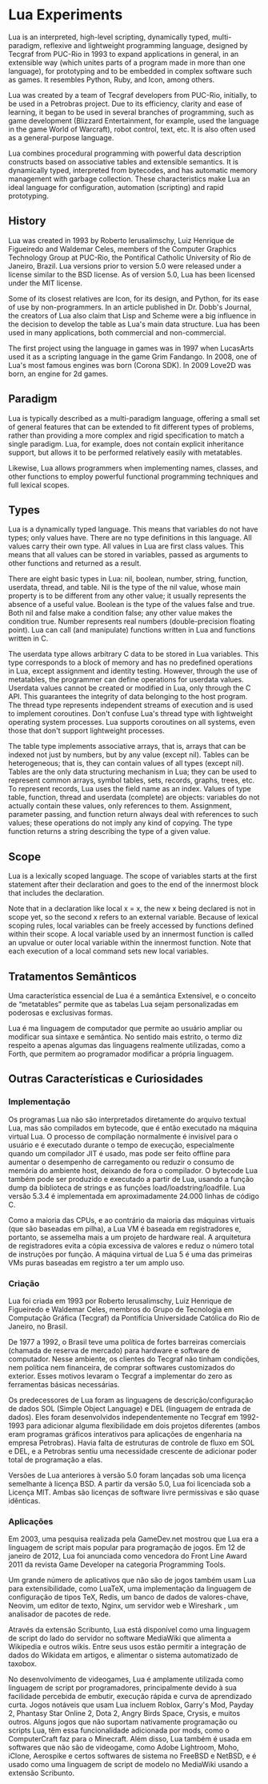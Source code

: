 # Lua Experiments

Lua is an interpreted, high-level scripting, dynamically typed, multi-paradigm, reflexive and lightweight programming language, designed by Tecgraf from PUC-Rio in 1993 to expand applications in general, in an extensible way (which unites parts of a program made in more than one language), for prototyping and to be embedded in complex software such as games. It resembles Python, Ruby, and Icon, among others.

Lua was created by a team of Tecgraf developers from PUC-Rio, initially, to be used in a Petrobras project. Due to its efficiency, clarity and ease of learning, it began to be used in several branches of programming, such as game development (Blizzard Entertainment, for example, used the language in the game World of Warcraft), robot control, text, etc. It is also often used as a general-purpose language.

Lua combines procedural programming with powerful data description constructs based on associative tables and extensible semantics. It is dynamically typed, interpreted from bytecodes, and has automatic memory management with garbage collection. These characteristics make Lua an ideal language for configuration, automation (scripting) and rapid prototyping.


## History

Lua was created in 1993 by Roberto Ierusalimschy, Luiz Henrique de Figueiredo and Waldemar Celes, members of the Computer Graphics Technology Group at PUC-Rio, the Pontifical Catholic University of Rio de Janeiro, Brazil. Lua versions prior to version 5.0 were released under a license similar to the BSD license. As of version 5.0, Lua has been licensed under the MIT license.

Some of its closest relatives are Icon, for its design, and Python, for its ease of use by non-programmers. In an article published in Dr. Dobb's Journal, the creators of Lua also claim that Lisp and Scheme were a big influence in the decision to develop the table as Lua's main data structure. Lua has been used in many applications, both commercial and non-commercial.

The first project using the language in games was in 1997 when LucasArts used it as a scripting language in the game Grim Fandango. In 2008, one of Lua's most famous engines was born (Corona SDK). In 2009 Love2D was born, an engine for 2d games.


## Paradigm
Lua is typically described as a multi-paradigm language, offering a small set of general features that can be extended to fit different types of problems, rather than providing a more complex and rigid specification to match a single paradigm. Lua, for example, does not contain explicit inheritance support, but allows it to be performed relatively easily with metatables.

Likewise, Lua allows programmers when implementing names, classes, and other functions to employ powerful functional programming techniques and full lexical scopes.


## Types
Lua is a dynamically typed language. This means that variables do not have types; only values have. There are no type definitions in this language. All values carry their own type. All values in Lua are first class values. This means that all values can be stored in variables, passed as arguments to other functions and returned as a result.

There are eight basic types in Lua: nil, boolean, number, string, function, userdata, thread, and table. Nil is the type of the nil value, whose main property is to be different from any other value; it usually represents the absence of a useful value. Boolean is the type of the values false and true. Both nil and false make a condition false; any other value makes the condition true. Number represents real numbers (double-precision floating point). Lua can call (and manipulate) functions written in Lua and functions written in C.

The userdata type allows arbitrary C data to be stored in Lua variables. This type corresponds to a block of memory and has no predefined operations in Lua, except assignment and identity testing. However, through the use of metatables, the programmer can define operations for userdata values. Userdata values cannot be created or modified in Lua, only through the C API. This guarantees the integrity of data belonging to the host program. The thread type represents independent streams of execution and is used to implement coroutines. Don't confuse Lua's thread type with lightweight operating system processes. Lua supports coroutines on all systems, even those that don't support lightweight processes.

The table type implements associative arrays, that is, arrays that can be indexed not just by numbers, but by any value (except nil). Tables can be heterogeneous; that is, they can contain values of all types (except nil). Tables are the only data structuring mechanism in Lua; they can be used to represent common arrays, symbol tables, sets, records, graphs, trees, etc. To represent records, Lua uses the field name as an index.
Values of type table, function, thread and userdata (complete) are objects: variables do not actually contain these values, only references to them. Assignment, parameter passing, and function return always deal with references to such values; these operations do not imply any kind of copying. The type function returns a string describing the type of a given value.


## Scope
Lua is a lexically scoped language. The scope of variables starts at the first statement after their declaration and goes to the end of the innermost block that includes the declaration.

Note that in a declaration like local x = x, the new x being declared is not in scope yet, so the second x refers to an external variable.
Because of lexical scoping rules, local variables can be freely accessed by functions defined within their scope. A local variable used by an innermost function is called an upvalue or outer local variable within the innermost function. Note that each execution of a local command sets new local variables.


## Tratamentos Semânticos
Uma característica essencial de Lua é a semântica Extensível, e o conceito de “metatables” permite que as tabelas Lua sejam personalizadas em poderosas e exclusivas formas.

Lua é ma linguagem de computador que permite ao usuário ampliar ou modificar sua sintaxe e semântica. No sentido mais estrito, o termo diz respeito a apenas algumas das linguagens realmente utilizadas, como a Forth, que permitem ao programador modificar a própria linguagem.


## Outras Características e Curiosidades

### Implementação
Os programas Lua não são interpretados diretamente do arquivo textual Lua, mas são compilados em bytecode, que é então executado na máquina virtual Lua. O processo de compilação normalmente é invisível para o usuário e é executado durante o tempo de execução, especialmente quando um compilador JIT é usado, mas pode ser feito offline para aumentar o desempenho de carregamento ou reduzir o consumo de memória do ambiente host, deixando de fora o compilador. O bytecode Lua também pode ser produzido e executado a partir de Lua, usando a função dump da biblioteca de strings e as funções load/loadstring/loadfile. Lua versão 5.3.4 é implementada em aproximadamente 24.000 linhas de código C.

Como a maioria das CPUs, e ao contrário da maioria das máquinas virtuais (que são baseadas em pilha), a Lua VM é baseada em registradores e, portanto, se assemelha mais a um projeto de hardware real. A arquitetura de registradores evita a cópia excessiva de valores e reduz o número total de instruções por função. A máquina virtual de Lua 5 é uma das primeiras VMs puras baseadas em registro a ter um amplo uso.

### Criação
Lua foi criada em 1993 por Roberto Ierusalimschy, Luiz Henrique de Figueiredo e Waldemar Celes, membros do Grupo de Tecnologia em Computação Gráfica (Tecgraf) da Pontifícia Universidade Católica do Rio de Janeiro, no Brasil.

De 1977 a 1992, o Brasil teve uma política de fortes barreiras comerciais (chamada de reserva de mercado) para hardware e software de computador. Nesse ambiente, os clientes do Tecgraf não tinham condições, nem política nem financeira, de comprar softwares customizados do exterior. Esses motivos levaram o Tecgraf a implementar do zero as ferramentas básicas necessárias.

Os predecessores de Lua foram as linguagens de descrição/configuração de dados SOL (Simple Object Language) e DEL (linguagem de entrada de dados). Eles foram desenvolvidos independentemente no Tecgraf em 1992-1993 para adicionar alguma flexibilidade em dois projetos diferentes (ambos eram programas gráficos interativos para aplicações de engenharia na empresa Petrobras). Havia falta de estruturas de controle de fluxo em SOL e DEL, e a Petrobras sentiu uma necessidade crescente de adicionar poder total de programação a elas.

Versões de Lua anteriores à versão 5.0 foram lançadas sob uma licença semelhante à licença BSD. A partir da versão 5.0, Lua foi licenciada sob a Licença MIT. Ambas são licenças de software livre permissivas e são quase idênticas.

### Aplicações
Em 2003, uma pesquisa realizada pela GameDev.net mostrou que Lua era a linguagem de script mais popular para programação de jogos. Em 12 de janeiro de 2012, Lua foi anunciada como vencedora do Front Line Award 2011 da revista Game Developer na categoria Programming Tools.

Um grande número de aplicativos que não são de jogos também usam Lua para extensibilidade, como LuaTeX, uma implementação da linguagem de configuração de tipos TeX, Redis, um banco de dados de valores-chave, Neovim, um editor de texto, Nginx, um servidor web e Wireshark , um analisador de pacotes de rede.

Através da extensão Scribunto, Lua está disponível como uma linguagem de script do lado do servidor no software MediaWiki que alimenta a Wikipedia e outros wikis. Entre seus usos estão permitir a integração de dados do Wikidata em artigos, e alimentar o sistema automatizado de taxobox.

No desenvolvimento de videogames, Lua é amplamente utilizada como linguagem de script por programadores, principalmente devido à sua facilidade percebida de embutir, execução rápida e curva de aprendizado curta. Jogos notáveis que usam Lua incluem Roblox, Garry's Mod, Payday 2, Phantasy Star Online 2, Dota 2, Angry Birds Space, Crysis, e muitos outros. Alguns jogos que não suportam nativamente programação ou scripts Lua, têm essa funcionalidade adicionada por mods, como o ComputerCraft faz para o Minecraft. Além disso, Lua também é usada em softwares que não são de videogame, como Adobe Lightroom, Moho, iClone, Aerospike e certos softwares de sistema no FreeBSD e NetBSD, e é usado como uma linguagem de script de modelo no MediaWiki usando a extensão Scribunto.
